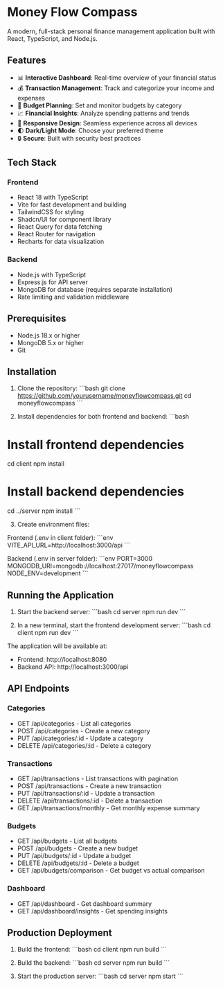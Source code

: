 # Money Flow Compass

A modern, full-stack personal finance management application built with React, TypeScript, and Node.js.

## Features

- 📊 **Interactive Dashboard**: Real-time overview of your financial status
- 💰 **Transaction Management**: Track and categorize your income and expenses
- 📅 **Budget Planning**: Set and monitor budgets by category
- 📈 **Financial Insights**: Analyze spending patterns and trends
- 📱 **Responsive Design**: Seamless experience across all devices
- 🌓 **Dark/Light Mode**: Choose your preferred theme
- 🔒 **Secure**: Built with security best practices

## Tech Stack

### Frontend
- React 18 with TypeScript
- Vite for fast development and building
- TailwindCSS for styling
- Shadcn/UI for component library
- React Query for data fetching
- React Router for navigation
- Recharts for data visualization

### Backend
- Node.js with TypeScript
- Express.js for API server
- MongoDB for database (requires separate installation)
- Rate limiting and validation middleware

## Prerequisites

- Node.js 18.x or higher
- MongoDB 5.x or higher
- Git

## Installation

1. Clone the repository:
\`\`\`bash
git clone https://github.com/yourusername/moneyflowcompass.git
cd moneyflowcompass
\`\`\`

2. Install dependencies for both frontend and backend:
\`\`\`bash
# Install frontend dependencies
cd client
npm install

# Install backend dependencies
cd ../server
npm install
\`\`\`

3. Create environment files:

Frontend (.env in client folder):
\`\`\`env
VITE_API_URL=http://localhost:3000/api
\`\`\`

Backend (.env in server folder):
\`\`\`env
PORT=3000
MONGODB_URI=mongodb://localhost:27017/moneyflowcompass
NODE_ENV=development
\`\`\`

## Running the Application

1. Start the backend server:
\`\`\`bash
cd server
npm run dev
\`\`\`

2. In a new terminal, start the frontend development server:
\`\`\`bash
cd client
npm run dev
\`\`\`

The application will be available at:
- Frontend: http://localhost:8080
- Backend API: http://localhost:3000/api

## API Endpoints

### Categories
- GET /api/categories - List all categories
- POST /api/categories - Create a new category
- PUT /api/categories/:id - Update a category
- DELETE /api/categories/:id - Delete a category

### Transactions
- GET /api/transactions - List transactions with pagination
- POST /api/transactions - Create a new transaction
- PUT /api/transactions/:id - Update a transaction
- DELETE /api/transactions/:id - Delete a transaction
- GET /api/transactions/monthly - Get monthly expense summary

### Budgets
- GET /api/budgets - List all budgets
- POST /api/budgets - Create a new budget
- PUT /api/budgets/:id - Update a budget
- DELETE /api/budgets/:id - Delete a budget
- GET /api/budgets/comparison - Get budget vs actual comparison

### Dashboard
- GET /api/dashboard - Get dashboard summary
- GET /api/dashboard/insights - Get spending insights

## Production Deployment

1. Build the frontend:
\`\`\`bash
cd client
npm run build
\`\`\`

2. Build the backend:
\`\`\`bash
cd server
npm run build
\`\`\`

3. Start the production server:
\`\`\`bash
cd server
npm start
\`\`\`

